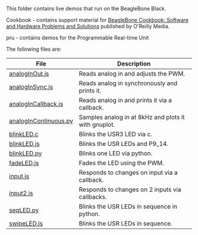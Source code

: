 This folder contains live demos that run on the BeagleBone Black.

Cookbook - contains support material for [BeagleBone Cookbook:
Software and Hardware Problems and Solutions](http:|shop.oreilly.com/product/0636920033899.do) published by  O'Reilly Media.

pru - contains demos for the Programmable Real-time Unit

The following files are:

File                | Description
----                | -----------
[analogInOut.js](analogInOut.js)    | Reads analog in and adjusts the PWM.
[analogInSync.js](nalogInSync.js)   | Reads analog in synchronously and prints it.
[analogInCallback.js](analogInCallback.js) | Reads analog in and prints it via a callback.
[analogInContinuous.py](analogInContinuous.py) |Samples analog in at 8kHz and plots it with gnuplot.
[blinkLED.c](blinkLED.c )           | Blinks the USR3 LED via c.
[blinkLED.js](blinkLED.js)          | Blinks the USR LEDs and P9_14.
[blinkLED.py](blinkLED.py)          | Blinks one LED via python.
[fadeLED.js](fadeLED.js)            | Fades the LED using the PWM.
[input.js](input.js)                | Responds to changes on input via a callback.
[input2.js](input2.js)              | Responds to changes on 2 inputs via callbacks.
[seqLED.py](seqLED.py)              | Blinks the USR LEDs in sequence in python.
[swipeLED.js](swipeLED.js)          | Blinks the USR LEDs in sequence.
